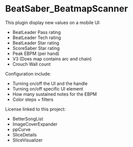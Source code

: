# BeatSaber_BeatmapScanner
This plugin display new values on a mobile UI:
- BeatLeader Pass rating
- BeatLeader Tech rating
- BeatLeader Star rating
- ScoreSaber Star rating
- Peak EBPM (per hand)
- V3 (Does map contains arc and chain)
- Crouch Wall count
  
Configuration include:
- Turning on/off the UI and the handle
- Turning on/off specific UI element
- How many sustained notes for the EBPM
- Color steps + filters
  
License linked to this project:
- BetterSongList
- ImageCoverExpander
- ppCurve
- SliceDetails
- SliceVisualizer
